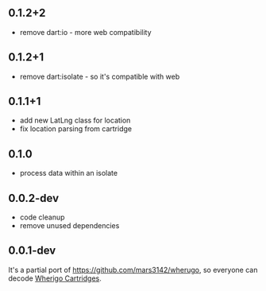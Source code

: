 ## 0.1.2+2

- remove dart:io - more web compatibility

## 0.1.2+1

- remove dart:isolate - so it's compatible with web

## 0.1.1+1

- add new LatLng class for location
- fix location parsing from cartridge

## 0.1.0

- process data within an isolate

## 0.0.2-dev

- code cleanup
- remove unused dependencies

## 0.0.1-dev

It's a partial port of https://github.com/mars3142/wherugo, so everyone can decode [Wherigo Cartridges](https://www.wherigo.com/).
